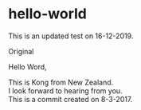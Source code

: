 # hello-world
This is an updated test on 16-12-2019.

Original

Hello Word,

This is Kong from New Zealand. </br>
I look forward to hearing from you.  
This is a commit created on 8-3-2017.
